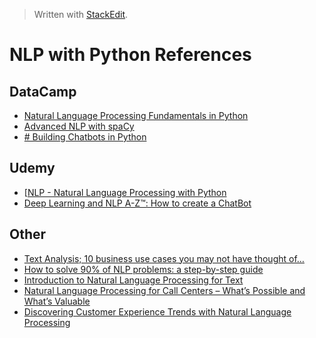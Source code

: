 > Written with [StackEdit](https://stackedit.io/).

# NLP with Python References

## DataCamp

- [Natural Language Processing Fundamentals in Python](https://www.datacamp.com/courses/natural-language-processing-fundamentals-in-python)
- [Advanced NLP with spaCy](https://www.datacamp.com/courses/advanced-nlp-with-spacy)
- [# Building Chatbots in Python](https://www.datacamp.com/courses/building-chatbots-in-python)

## Udemy

- [[NLP - Natural Language Processing with Python](https://www.udemy.com/nlp-natural-language-processing-with-python/)
- [Deep Learning and NLP A-Z™: How to create a ChatBot](https://www.udemy.com/chatbot/)

## Other

- [Text Analysis; 10 business use cases you may not have thought of…](http://blog.aylien.com/text-analysis-10-business-use-cases-you-may-not/)
- [How to solve 90% of NLP problems: a step-by-step guide](https://blog.insightdatascience.com/how-to-solve-90-of-nlp-problems-a-step-by-step-guide-fda605278e4e)
- [Introduction to Natural Language Processing for Text](https://towardsdatascience.com/introduction-to-natural-language-processing-for-text-df845750fb63)
- [Natural Language Processing for Call Centers – What’s Possible and What’s Valuable](https://emerj.com/partner-content/natural-language-processing-call-centers-whats-possible-whats-valuable/)
- [Discovering Customer Experience Trends with Natural Language Processing](https://emerj.com/partner-content/discovering-customer-experience-trends-natural-language-processing/)
<!--stackedit_data:
eyJoaXN0b3J5IjpbLTgwNTU1MTUwMCwtMTQ3NTQwMzU2NiwtNj
M0Nzg3ODAxXX0=
-->